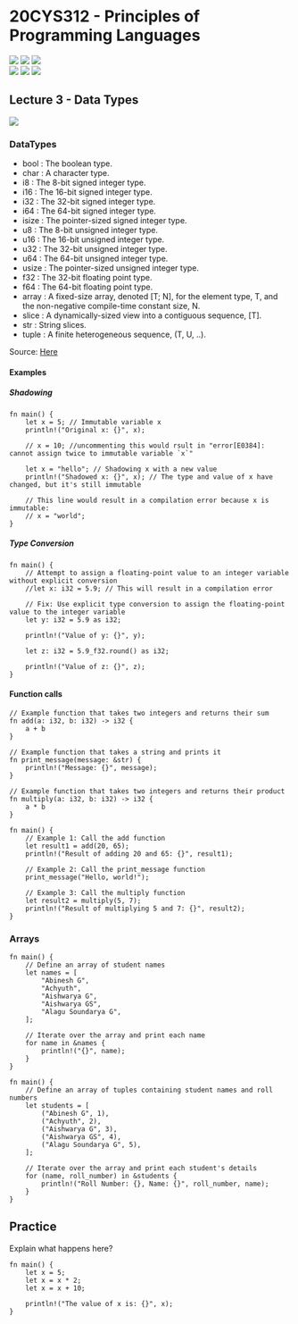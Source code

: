 # 20CYS312 - Principles of Programming Languages
![](https://img.shields.io/badge/Batch-21CYS-lightgreen) ![](https://img.shields.io/badge/UG-blue) ![](https://img.shields.io/badge/Subject-PPL-blue) <br/>
![](https://img.shields.io/badge/Lecture-2-orange) ![](https://img.shields.io/badge/Practical-3-orange) ![](https://img.shields.io/badge/Credits-3-orange)

## Lecture 3 - Data Types
![](https://img.shields.io/badge/-7th_May-orange)

### DataTypes
- bool : The boolean type.
- char : A character type.
- i8 : The 8-bit signed integer type.
- i16 : The 16-bit signed integer type.
- i32 : The 32-bit signed integer type.
- i64 : The 64-bit signed integer type.
- isize : The pointer-sized signed integer type.
- u8 : The 8-bit unsigned integer type.
- u16 : The 16-bit unsigned integer type.
- u32 : The 32-bit unsigned integer type.
- u64 : The 64-bit unsigned integer type.
- usize : The pointer-sized unsigned integer type.
- f32 : The 32-bit floating point type.
- f64 : The 64-bit floating point type.
- array : A fixed-size array, denoted [T; N], for the element type, T, and the non-negative compile-time constant size, N.
- slice : A dynamically-sized view into a contiguous sequence, [T].
- str : String slices.
- tuple : A finite heterogeneous sequence, (T, U, ..).

Source: [Here](https://www.codingame.com/playgrounds/365/getting-started-with-rust/primitive-data-types#:~:text=i32%20%3A%20The%2032-bit%20signed,16-bit%20unsigned%20integer%20type.)

#### Examples

##### Shadowing
```
fn main() {
    let x = 5; // Immutable variable x
    println!("Original x: {}", x);
	
	// x = 10; //uncommenting this would rsult in "error[E0384]: cannot assign twice to immutable variable `x`"

    let x = "hello"; // Shadowing x with a new value
    println!("Shadowed x: {}", x); // The type and value of x have changed, but it's still immutable

    // This line would result in a compilation error because x is immutable:
    // x = "world"; 
}
```

##### Type Conversion 
```
fn main() {
    // Attempt to assign a floating-point value to an integer variable without explicit conversion
    //let x: i32 = 5.9; // This will result in a compilation error

    // Fix: Use explicit type conversion to assign the floating-point value to the integer variable
    let y: i32 = 5.9 as i32;

    println!("Value of y: {}", y);
	
	let z: i32 = 5.9_f32.round() as i32;

    println!("Value of z: {}", z);
}
```

#### Function calls
```
// Example function that takes two integers and returns their sum
fn add(a: i32, b: i32) -> i32 {
    a + b
}

// Example function that takes a string and prints it
fn print_message(message: &str) {
    println!("Message: {}", message);
}

// Example function that takes two integers and returns their product
fn multiply(a: i32, b: i32) -> i32 {
    a * b
}

fn main() {
    // Example 1: Call the add function
    let result1 = add(20, 65);
    println!("Result of adding 20 and 65: {}", result1);

    // Example 2: Call the print_message function
    print_message("Hello, world!");

    // Example 3: Call the multiply function
    let result2 = multiply(5, 7);
    println!("Result of multiplying 5 and 7: {}", result2);
}
```

### Arrays 
```
fn main() {
    // Define an array of student names
    let names = [
        "Abinesh G",
        "Achyuth",
        "Aishwarya G",
        "Aishwarya GS",
        "Alagu Soundarya G",
    ];

    // Iterate over the array and print each name
    for name in &names {
        println!("{}", name);
    }
}
```

```
fn main() {
    // Define an array of tuples containing student names and roll numbers
    let students = [
        ("Abinesh G", 1),
        ("Achyuth", 2),
        ("Aishwarya G", 3),
        ("Aishwarya GS", 4),
        ("Alagu Soundarya G", 5),
    ];

    // Iterate over the array and print each student's details
    for (name, roll_number) in &students {
        println!("Roll Number: {}, Name: {}", roll_number, name);
    }
}
```
## Practice

Explain what happens here?
```
fn main() {
    let x = 5;
    let x = x * 2;
    let x = x + 10;

    println!("The value of x is: {}", x);
}
```
